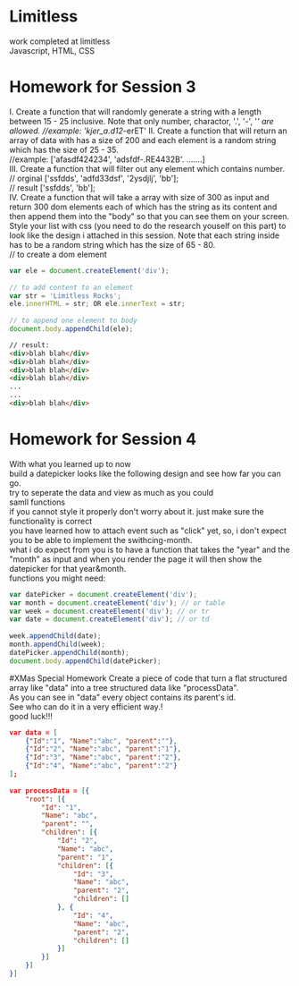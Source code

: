 # Limitless
work completed at limitless  
Javascript, HTML, CSS


# Homework for Session 3
I. Create a function that will randomly generate a string with a length between 15 - 25 inclusive. Note that only number, charactor, '.', '-', '_' are allowed.
//example: 'kjer_a.d12_-erET'
II. Create a function that will return an array of data with has a size of 200 and each element is a random string which has the size of 25 - 35.  
//example: ['afasdf424234', 'adsfdf-.RE4432B'. .......]  
III. Create a function that will filter out any element which contains number.  
// orginal ['ssfdds', 'adfd33dsf', '2ysdjlj', 'bb'];  
// result ['ssfdds', 'bb'];  
IV. Create a function that will take a array with size of 300 as input and return 300 dom elements each of which has the string as its content and then append them into the "body" so that you can see them on your screen. Style your list with css (you need to do the research youself on this part) to look like the design i attached in this session. Note that each string inside has to be a random string which has the size of 65 - 80.  
// to create a dom element  

```JavaScript 
var ele = document.createElement('div');  
  
// to add content to an element  
var str = 'Limitless Rocks';  
ele.innerHTML = str; OR ele.innerText = str;  
  
// to append one element to body  
document.body.appendChild(ele);  
```
```HTML
// result:  
<div>blah blah</div>  
<div>blah blah</div>  
<div>blah blah</div>  
<div>blah blah</div>  
...  
...  
<div>blah blah</div>  
```

# Homework for Session 4   
With what you learned up to now  
build a datepicker looks like the following design and see how far you can go.  
try to seperate the data and view as much as you could  
samll functions  
if you cannot style it properly don't worry about it. just make sure the functionality is correct  
you have learned how to attach event such as "click" yet, so, i don't expect you to be able to implement the swithcing-month.  
what i do expect from you is to have a function that takes the "year" and the "month" as input and when you render the page it will then show the datepicker for that year&month.  
functions you might need:  

```JavaScript
var datePicker = document.createElement('div');  
var month = document.createElement('div'); // or table  
var week = document.createElement('div'); // or tr  
var date = document.createElement('div'); // or td  
  
week.appendChild(date);  
month.appendChild(week);  
datePicker.appendChild(month);  
document.body.appendChild(datePicker);  

```
#XMas Special Homework
Create a piece of code that turn a flat structured array like "data" into a tree structured data like "processData".  
As you can see in "data" every object contains its parent's id.  
See who can do it in a very efficient way.!  
good luck!!!  
```JSON
var data = [  
    {"Id":"1", "Name":"abc", "parent":""},    
    {"Id":"2", "Name":"abc", "parent":"1"},  
    {"Id":"3", "Name":"abc", "parent":"2"},  
    {"Id":"4", "Name":"abc", "parent":"2"}  
];  
  
var processData = [{
    "root": [{
        "Id": "1",
        "Name": "abc",
        "parent": "",
        "children": [{
            "Id": "2",
            "Name": "abc",
            "parent": "1",
            "children": [{
                "Id": "3",
                "Name": "abc",
                "parent": "2",
                "children": []
            }, {
                "Id": "4",
                "Name": "abc",
                "parent": "2",
                "children": []
            }]
        }]
    }]
}]
```  
